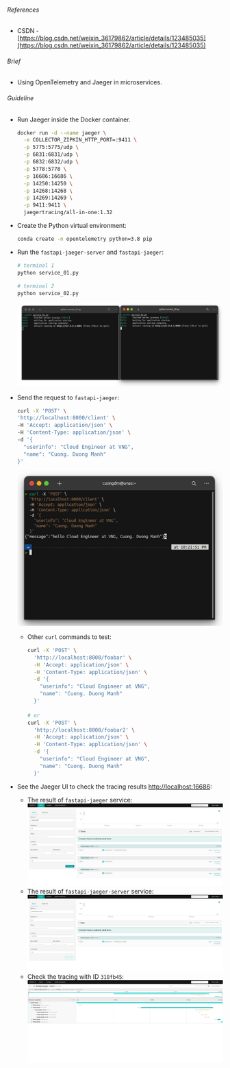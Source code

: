 ###### References
- CSDN - [https://blog.csdn.net/weixin_36179862/article/details/123485035](https://blog.csdn.net/weixin_36179862/article/details/123485035)

###### Brief
- Using OpenTelemetry and Jaeger in microservices.

###### Guideline 
- Run Jaeger inside the Docker container.
  ```bash
  docker run -d --name jaeger \
    -e COLLECTOR_ZIPKIN_HTTP_PORT=:9411 \
    -p 5775:5775/udp \
    -p 6831:6831/udp \
    -p 6832:6832/udp \
    -p 5778:5778 \
    -p 16686:16686 \
    -p 14250:14250 \
    -p 14268:14268 \
    -p 14269:14269 \
    -p 9411:9411 \
    jaegertracing/all-in-one:1.32
  ```
- Create the Python virtual environment:
  ```bash
  conda create -n opentelemetry python=3.8 pip
  ```
- Run the `fastapi-jaeger-server` and `fastapi-jaeger`:
  ```bash
  # terminal 1
  python service_01.py
  ```
  ```bash
  # terminal 2
  python service_02.py
  ```
  ![](./img/01.png)

- Send the request to `fastapi-jaeger`:
  ```bash
  curl -X 'POST' \
  'http://localhost:8000/client' \
  -H 'Accept: application/json' \
  -H 'Content-Type: application/json' \
  -d '{
    "userinfo": "Cloud Engineer at VNG",
    "name": "Cuong. Duong Manh"
  }'
  ```
  ![](./img/02.png)
  * Other `curl` commands to test:
    ```bash
    curl -X 'POST' \
      'http://localhost:8000/foobar' \
      -H 'Accept: application/json' \
      -H 'Content-Type: application/json' \
      -d '{
        "userinfo": "Cloud Engineer at VNG",
        "name": "Cuong. Duong Manh"
      }'
      
    # or
    curl -X 'POST' \
      'http://localhost:8000/foobar2' \
      -H 'Accept: application/json' \
      -H 'Content-Type: application/json' \
      -d '{
        "userinfo": "Cloud Engineer at VNG",
        "name": "Cuong. Duong Manh"
      }'
    ```

- See the Jaeger UI to check the tracing results [http://localhost:16686](http://localhost:16686):
  - The result of `fastapi-jaeger` service: 
    ![](img/03.png)
  - The result of `fastapi-jaeger-server` service:
    ![](img/05.png)
  - Check the tracing with ID `318fb45`:
    ![](img/04.png)